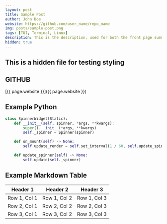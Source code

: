 ```yaml
---
layout: post
title: Sample Post
author: John Doe
website: https://github.com/user_name/repo_name
img: posts/sample-post.png
tags: [TUI, Terminal, Linux]
description: This is the description, used for both the front page summary and the SEO
hidden: true
---
```


## This is a hidden file for testing styling

## GITHUB

[{{ page.website }}]({{ page.website }})

## Example Python

```py
class SpinnerWidget(Static):
    def __init__(self, spinner, *args, **kwargs):
        super().__init__(*args, **kwargs)
        self._spinner = Spinner(spinner)  

    def on_mount(self) -> None:
        self.update_render = self.set_interval(1 / 60, self.update_spinner)

    def update_spinner(self) -> None:
        self.update(self._spinner)
```

## Example Markdown Table

| Header 1     | Header 2     | Header 3     |
|--------------|--------------|--------------|
| Row 1, Col 1 | Row 1, Col 2 | Row 1, Col 3 |
| Row 2, Col 1 | Row 2, Col 2 | Row 2, Col 3 |
| Row 3, Col 1 | Row 3, Col 2 | Row 3, Col 3 |
